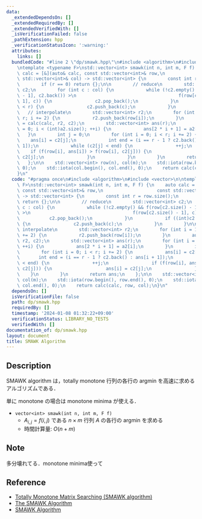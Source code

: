 ```yaml
---
data:
  _extendedDependsOn: []
  _extendedRequiredBy: []
  _extendedVerifiedWith: []
  _isVerificationFailed: false
  _pathExtension: hpp
  _verificationStatusIcon: ':warning:'
  attributes:
    links: []
  bundledCode: "#line 2 \"dp/smawk.hpp\"\n#include <algorithm>\n#include <vector>\n\
    \ntemplate <typename F>\nstd::vector<int> smawk(int n, int m, F f) {\n    auto\
    \ calc = [&](auto& calc, const std::vector<int>& row,\n                    const\
    \ std::vector<int>& col) -> std::vector<int> {\n        const int r = row.size();\n\
    \        if (r == 0) return {};\n\n        // reduce\n        std::vector<int>\
    \ c2;\n        for (int c : col) {\n            while (!c2.empty() && f(row[c2.size()\
    \ - 1], c2.back()) >\n                                      f(row[c2.size() -\
    \ 1], c)) {\n                c2.pop_back();\n            }\n            if ((int)c2.size()\
    \ < r) {\n                c2.push_back(c);\n            }\n        }\n\n     \
    \   // interpolate\n        std::vector<int> r2;\n        for (int i = 1; i <\
    \ r; i += 2) {\n            r2.push_back(row[i]);\n        }\n        auto a2\
    \ = calc(calc, r2, c2);\n        std::vector<int> ans(r);\n        for (int i\
    \ = 0; i < (int)a2.size(); ++i) {\n            ans[2 * i + 1] = a2[i];\n     \
    \   }\n        int j = 0;\n        for (int i = 0; i < r; i += 2) {\n        \
    \    ans[i] = c2[j];\n            int end = (i == r - 1 ? c2.back() : ans[i +\
    \ 1]);\n            while (c2[j] < end) {\n                ++j;\n            \
    \    if (f(row[i], ans[i]) > f(row[i], c2[j])) {\n                    ans[i] =\
    \ c2[j];\n                }\n            }\n        }\n        return ans;\n \
    \   };\n\n    std::vector<int> row(n), col(m);\n    std::iota(row.begin(), row.end(),\
    \ 0);\n    std::iota(col.begin(), col.end(), 0);\n    return calc(calc, row, col);\n\
    }\n"
  code: "#pragma once\n#include <algorithm>\n#include <vector>\n\ntemplate <typename\
    \ F>\nstd::vector<int> smawk(int n, int m, F f) {\n    auto calc = [&](auto& calc,\
    \ const std::vector<int>& row,\n                    const std::vector<int>& col)\
    \ -> std::vector<int> {\n        const int r = row.size();\n        if (r == 0)\
    \ return {};\n\n        // reduce\n        std::vector<int> c2;\n        for (int\
    \ c : col) {\n            while (!c2.empty() && f(row[c2.size() - 1], c2.back())\
    \ >\n                                      f(row[c2.size() - 1], c)) {\n     \
    \           c2.pop_back();\n            }\n            if ((int)c2.size() < r)\
    \ {\n                c2.push_back(c);\n            }\n        }\n\n        //\
    \ interpolate\n        std::vector<int> r2;\n        for (int i = 1; i < r; i\
    \ += 2) {\n            r2.push_back(row[i]);\n        }\n        auto a2 = calc(calc,\
    \ r2, c2);\n        std::vector<int> ans(r);\n        for (int i = 0; i < (int)a2.size();\
    \ ++i) {\n            ans[2 * i + 1] = a2[i];\n        }\n        int j = 0;\n\
    \        for (int i = 0; i < r; i += 2) {\n            ans[i] = c2[j];\n     \
    \       int end = (i == r - 1 ? c2.back() : ans[i + 1]);\n            while (c2[j]\
    \ < end) {\n                ++j;\n                if (f(row[i], ans[i]) > f(row[i],\
    \ c2[j])) {\n                    ans[i] = c2[j];\n                }\n        \
    \    }\n        }\n        return ans;\n    };\n\n    std::vector<int> row(n),\
    \ col(m);\n    std::iota(row.begin(), row.end(), 0);\n    std::iota(col.begin(),\
    \ col.end(), 0);\n    return calc(calc, row, col);\n}\n"
  dependsOn: []
  isVerificationFile: false
  path: dp/smawk.hpp
  requiredBy: []
  timestamp: '2024-01-08 01:32:22+09:00'
  verificationStatus: LIBRARY_NO_TESTS
  verifiedWith: []
documentation_of: dp/smawk.hpp
layout: document
title: SMAWK Algorithm
---
```


## Description

SMAWK algorithm は，totally monotone 行列の各行の argmin を高速に求めるアルゴリズムである．

単に monotone の場合は monotone minima が使える．

- `vector<int> smawk(int n, int m, F f)`
    - $A_{i,j}=f(i,j)$ である $n \times m$ 行列 $A$ の各行の argmin を求める
    - 時間計算量: $O(n + m)$

## Note

多分壊れてる．monotone minima使って

## Reference

- [Totally Monotone Matrix Searching (SMAWK algorithm)](https://topcoder-g-hatena-ne-jp.jag-icpc.org/spaghetti_source/20120923/)
- [The SMAWK Algorithm](http://web.cs.unlv.edu/larmore/Courses/CSC477/monge.pdf)
- [SMAWK Algorithm](https://noshi91.github.io/Library/algorithm/smawk.cpp.html)